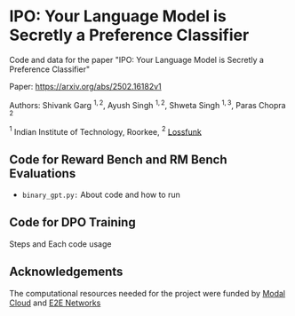 # IPO: Your Language Model is Secretly a Preference Classifier

Code and data for the paper "IPO: Your Language Model is Secretly a Preference Classifier"

Paper: https://arxiv.org/abs/2502.16182v1

Authors: Shivank Garg $^{1,2}$, Ayush Singh $^{1,2}$, Shweta Singh $^{1,3}$, Paras Chopra $^{2}$

$^1$ Indian Institute of Technology, Roorkee, $^2$ [Lossfunk](https://lossfunk.com/)

## Code for Reward Bench and RM Bench Evaluations 

- `binary_gpt.py:` About code and how to run

## Code for DPO Training
 
Steps and Each code usage

## Acknowledgements

The computational resources needed for the project were funded by [Modal Cloud](https://modal.com/) and [E2E Networks](https://www.e2enetworks.com/)
